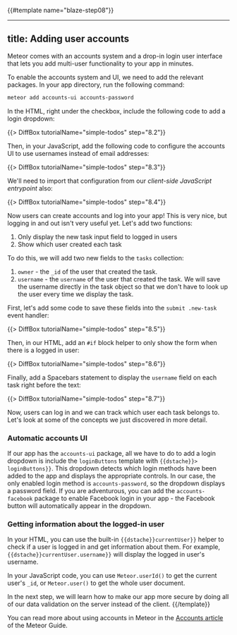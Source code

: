 {{#template name="blaze-step08"}}

---
title: Adding user accounts
---

Meteor comes with an accounts system and a drop-in login user interface that lets you add multi-user functionality to your app in minutes.

To enable the accounts system and UI, we need to add the relevant packages. In your app directory, run the following command:

```bash
meteor add accounts-ui accounts-password
```

In the HTML, right under the checkbox, include the following code to add a login dropdown:

{{> DiffBox tutorialName="simple-todos" step="8.2"}}

Then, in your JavaScript, add the following code to configure the accounts UI to use usernames instead of email addresses:

{{> DiffBox tutorialName="simple-todos" step="8.3"}}

We'll need to import that configuration from our *client-side JavaScript entrypoint* also:

{{> DiffBox tutorialName="simple-todos" step="8.4"}}

Now users can create accounts and log into your app! This is very nice, but logging in and out isn't very useful yet. Let's add two functions:

1. Only display the new task input field to logged in users
2. Show which user created each task

To do this, we will add two new fields to the `tasks` collection:

1. `owner` - the `_id` of the user that created the task.
2. `username` - the `username` of the user that created the task. We will save the username directly in the task object so that we don't have to look up the user every time we display the task.

First, let's add some code to save these fields into the `submit .new-task` event handler:

{{> DiffBox tutorialName="simple-todos" step="8.5"}}

Then, in our HTML, add an `#if` block helper to only show the form when there is a logged in user:

{{> DiffBox tutorialName="simple-todos" step="8.6"}}

Finally, add a Spacebars statement to display the `username` field on each task right before the text:

{{> DiffBox tutorialName="simple-todos" step="8.7"}}

Now, users can log in and we can track which user each task belongs to. Let's look at some of the concepts we just discovered in more detail.

### Automatic accounts UI

If our app has the `accounts-ui` package, all we have to do to add a login dropdown is include the `loginButtons` template with `{{dstache}}> loginButtons}}`. This dropdown detects which login methods have been added to the app and displays the appropriate controls. In our case, the only enabled login method is `accounts-password`, so the dropdown displays a password field. If you are adventurous, you can add the `accounts-facebook` package to enable Facebook login in your app - the Facebook button will automatically appear in the dropdown.

### Getting information about the logged-in user

In your HTML, you can use the built-in `{{dstache}}currentUser}}` helper to check if a user is logged in and get information about them. For example, `{{dstache}}currentUser.username}}` will display the logged in user's username.

In your JavaScript code, you can use `Meteor.userId()` to get the current user's `_id`, or `Meteor.user()` to get the whole user document.

In the next step, we will learn how to make our app more secure by doing all of our data validation on the server instead of the client.
{{/template}}

You can read more about using accounts in Meteor in the [Accounts article](http://guide.meteor.com/accounts.html) of the Meteor Guide.

